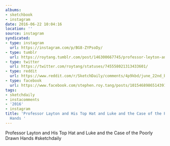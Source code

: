 ```yaml
---
albums:
- sketchbook
- instagram
date: 2016-06-22 10:04:16
location: ''
source: instagram
syndicated:
- type: instagram
  url: https://instagram.com/p/BG8-ZYPsoDy/
- type: tumblr
  url: https://roytang.tumblr.com/post/146300667745/professor-leyton-and-the-poorly-drawn-hands
- type: twitter
  url: https://twitter.com/roytang/statuses/745558021313433601/
- type: reddit
  url: https://www.reddit.com/r/SketchDaily/comments/4p9kbd/june_22nd_beyblades/d4j6w0t/
- type: facebook
  url: https://www.facebook.com/stephen.roy.tang/posts/10154689865143912
tags:
- sketchdaily
- instacomments
- '2016'
- instagram
title: 'Professor Layton and His Top Hat and Luke and the Case of the Poorly Drawn
  Hands '
---
```


Professor Layton and His Top Hat and Luke and the Case of the Poorly Drawn Hands #sketchdaily